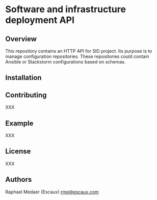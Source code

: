 # Software and infrastructure deployment API

## Overview

This repository contains an HTTP API for SID project. Its purpose is to manage configuration repositories. These repositories could contain Ansible or Stackstorm configurations based on schemas.

## Installation
    
## Contributing

XXX

## Example

XXX

## License

XXX

## Authors

Raphael Medaer (Escaux) <rme@escaux.com> 
